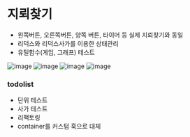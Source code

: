 # 지뢰찾기

- 왼쪽버튼, 오른쪽버튼, 양쪽 버튼, 타이머 등 실제 지뢰찾기와 동일
- 리덕스와 리덕스사가를 이용한 상태관리
- 유틸함수(게임, 그래프) 테스트

![image](https://user-images.githubusercontent.com/57904979/152739125-fd759388-f0ec-470b-9828-be5d0c0d5af9.png)
![image](https://user-images.githubusercontent.com/57904979/152739161-124fe579-1363-4b00-bb48-f4d62aa849fb.png)
![image](https://user-images.githubusercontent.com/57904979/152739188-f94f0783-e8a7-4a76-aee6-d72c5e14671c.png)
![image](https://user-images.githubusercontent.com/57904979/152739231-3347054f-edc6-41de-8eb5-4683f4c7ba4d.png)

### todolist

- 단위 테스트
- 사가 테스트
- 리팩토링
- container를 커스텀 훅으로 대체
